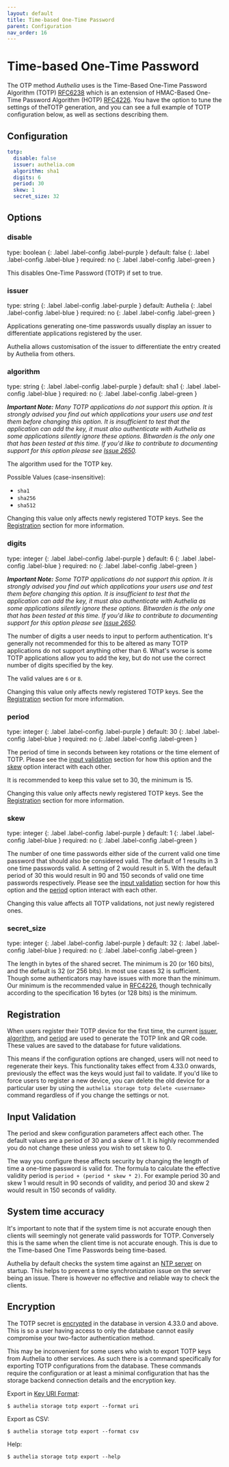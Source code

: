 ```yaml
---
layout: default
title: Time-based One-Time Password
parent: Configuration
nav_order: 16
---
```


# Time-based One-Time Password

The OTP method _Authelia_ uses is the Time-Based One-Time Password Algorithm (TOTP) [RFC6238] which is an extension of
HMAC-Based One-Time Password Algorithm (HOTP) [RFC4226]. You have the option to tune the settings of theTOTP generation, 
and you can see a full example of TOTP configuration below, as well as sections describing them.

## Configuration
```yaml
totp:
  disable: false
  issuer: authelia.com
  algorithm: sha1
  digits: 6
  period: 30
  skew: 1
  secret_size: 32
```

## Options

### disable
<div markdown="1">
type: boolean
{: .label .label-config .label-purple } 
default: false
{: .label .label-config .label-blue }
required: no
{: .label .label-config .label-green }
</div>

This disables One-Time Password (TOTP) if set to true.

### issuer
<div markdown="1">
type: string
{: .label .label-config .label-purple } 
default: Authelia
{: .label .label-config .label-blue }
required: no
{: .label .label-config .label-green }
</div>

Applications generating one-time passwords usually display an issuer to
differentiate applications registered by the user.

Authelia allows customisation of the issuer to differentiate the entry created
by Authelia from others.

### algorithm
<div markdown="1">
type: string
{: .label .label-config .label-purple } 
default: sha1
{: .label .label-config .label-blue }
required: no
{: .label .label-config .label-green }
</div>

_**Important Note:** Many TOTP applications do not support this option. It is strongly advised you find out which
applications your users use and test them before changing this option. It is insufficient to test that the application
can add the key, it must also authenticate with Authelia as some applications silently ignore these options. Bitwarden 
is the only one that has been tested at this time. If you'd like to contribute to documenting support for this option 
please see [Issue 2650](https://github.com/authelia/authelia/issues/2650)._

The algorithm used for the TOTP key.

Possible Values (case-insensitive):
- `sha1`
- `sha256`
- `sha512`

Changing this value only affects newly registered TOTP keys. See the [Registration](#registration) section for more
information.

### digits
<div markdown="1">
type: integer
{: .label .label-config .label-purple } 
default: 6
{: .label .label-config .label-blue }
required: no
{: .label .label-config .label-green }
</div>

_**Important Note:** Some TOTP applications do not support this option. It is strongly advised you find out which
applications your users use and test them before changing this option. It is insufficient to test that the application
can add the key, it must also authenticate with Authelia as some applications silently ignore these options. Bitwarden
is the only one that has been tested at this time. If you'd like to contribute to documenting support for this option
please see [Issue 2650](https://github.com/authelia/authelia/issues/2650)._

The number of digits a user needs to input to perform authentication. It's generally not recommended for this to be 
altered as many TOTP applications do not support anything other than 6. What's worse is some TOTP applications allow
you to add the key, but do not use the correct number of digits specified by the key.

The valid values are `6` or `8`.

Changing this value only affects newly registered TOTP keys. See the [Registration](#registration) section for more
information.

### period
<div markdown="1">
type: integer
{: .label .label-config .label-purple } 
default: 30
{: .label .label-config .label-blue }
required: no
{: .label .label-config .label-green }
</div>

The period of time in seconds between key rotations or the time element of TOTP. Please see the 
[input validation](#input-validation) section for how this option and the [skew](#skew) option interact with each other.

It is recommended to keep this value set to 30, the minimum is 15.

Changing this value only affects newly registered TOTP keys. See the [Registration](#registration) section for more
information.

### skew
<div markdown="1">
type: integer
{: .label .label-config .label-purple } 
default: 1
{: .label .label-config .label-blue }
required: no
{: .label .label-config .label-green }
</div>

The number of one time passwords either side of the current valid one time password that should also be considered valid. 
The default of 1 results in 3 one time passwords valid. A setting of 2 would result in 5. With the default period of 30
this would result in 90 and 150 seconds of valid one time passwords respectively. Please see the 
[input validation](#input-validation) section for how this option and the [period](#period) option interact with each
other.

Changing this value affects all TOTP validations, not just newly registered ones.

### secret_size
<div markdown="1">
type: integer
{: .label .label-config .label-purple } 
default: 32
{: .label .label-config .label-blue }
required: no
{: .label .label-config .label-green }
</div>

The length in bytes of the shared secret. The minimum is 20 (or 160 bits), and the default is 32 (or 256 bits). In most
use cases 32 is sufficient. Though some authenticators may have issues with more than the minimum. Our minimum is the
recommended value in [RFC4226], though technically according to the specification 16 bytes (or 128 bits) is the minimum.

## Registration
When users register their TOTP device for the first time, the current [issuer](#issuer), [algorithm](#algorithm), and 
[period](#period) are used to generate the TOTP link and QR code. These values are saved to the database for future
validations. 

This means if the configuration options are changed, users will not need to regenerate their keys. This functionality 
takes effect from 4.33.0 onwards, previously the effect was the keys would just fail to validate. If you'd like to force
users to register a new device, you can delete the old device for a particular user by using the 
`authelia storage totp delete <username>` command regardless of if you change the settings or not.

## Input Validation
The period and skew configuration parameters affect each other. The default values are a period of 30 and a skew of 1. 
It is highly recommended you do not change these unless you wish to set skew to 0.

The way you configure these affects security by changing the length of time a one-time
password is valid for. The formula to calculate the effective validity period is
`period + (period * skew * 2)`. For example period 30 and skew 1 would result in 90
seconds of validity, and period 30 and skew 2 would result in 150 seconds of validity.

## System time accuracy
It's important to note that if the system time is not accurate enough then clients will seemingly not generate valid
passwords for TOTP. Conversely this is the same when the client time is not accurate enough. This is due to the Time-based
One Time Passwords being time-based.

Authelia by default checks the system time against an [NTP server](./ntp.md#address) on startup. This helps to prevent
a time synchronization issue on the server being an issue. There is however no effective and reliable way to check the
clients.

## Encryption
The TOTP secret is [encrypted](storage/index.md#encryption_key) in the database in version 4.33.0 and above. This is so
a user having access to only the database cannot easily compromise your two-factor authentication method.

This may be inconvenient for some users who wish to export TOTP keys from Authelia to other services. As such there is
a command specifically for exporting TOTP configurations from the database. These commands require the configuration or
at least a minimal configuration that has the storage backend connection details and the encryption key.

Export in [Key URI Format](https://github.com/google/google-authenticator/wiki/Key-Uri-Format):

```shell
$ authelia storage totp export --format uri
```

Export as CSV:

```shell
$ authelia storage totp export --format csv
```

Help:

```shell
$ authelia storage totp export --help
```

[RFC4226]: https://datatracker.ietf.org/doc/html/rfc4226
[RFC6238]: https://datatracker.ietf.org/doc/html/rfc6238